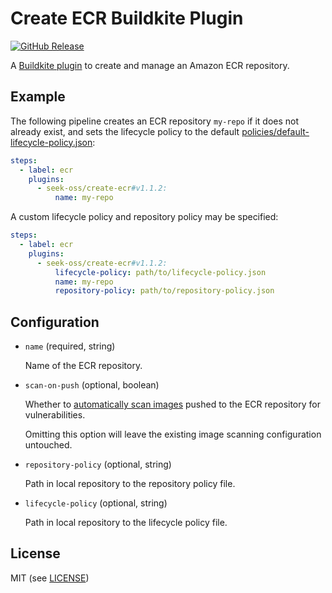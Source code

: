 # Create ECR Buildkite Plugin

[![GitHub Release](https://img.shields.io/github/release/seek-oss/create-ecr-buildkite-plugin.svg)](https://github.com/seek-oss/create-ecr-buildkite-plugin/releases)

A [Buildkite plugin](https://buildkite.com/docs/agent/v3/plugins) to create and
manage an Amazon ECR repository.

## Example

The following pipeline creates an ECR repository `my-repo` if it does not
already exist, and sets the lifecycle policy to the default
[policies/default-lifecycle-policy.json](policies/default-lifecycle-policy.json):

```yaml
steps:
  - label: ecr
    plugins:
      - seek-oss/create-ecr#v1.1.2:
          name: my-repo
```

A custom lifecycle policy and repository policy may be specified:

```yaml
steps:
  - label: ecr
    plugins:
      - seek-oss/create-ecr#v1.1.2:
          lifecycle-policy: path/to/lifecycle-policy.json
          name: my-repo
          repository-policy: path/to/repository-policy.json
```

## Configuration

- `name` (required, string)

  Name of the ECR repository.

- `scan-on-push` (optional, boolean)

  Whether to [automatically scan images](https://docs.aws.amazon.com/AmazonECR/latest/userguide/image-scanning.html#scanning-repository) pushed to the ECR repository for vulnerabilities.
  
  Omitting this option will leave the existing image scanning configuration untouched.

- `repository-policy` (optional, string)

  Path in local repository to the repository policy file.

- `lifecycle-policy` (optional, string)

  Path in local repository to the lifecycle policy file.

## License

MIT (see [LICENSE](LICENSE))
